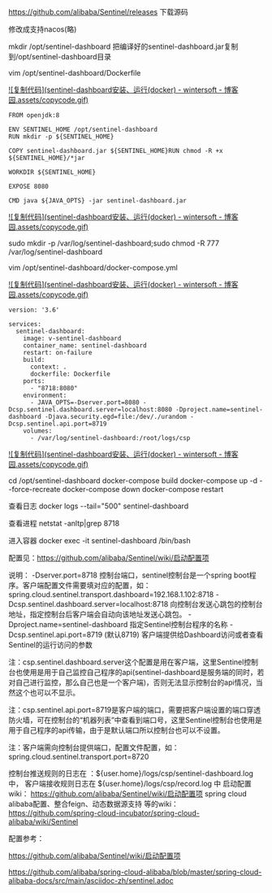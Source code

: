 https://github.com/alibaba/Sentinel/releases 下载源码

修改成支持nacos(略)

mkdir /opt/sentinel-dashboard
把编译好的sentinel-dashboard.jar复制到/opt/sentinel-dashboard目录


vim /opt/sentinel-dashboard/Dockerfile

[![复制代码](sentinel-dashboard安装、运行(docker) - wintersoft - 博客园.assets/copycode.gif)](javascript:void(0);)

```
FROM openjdk:8

ENV SENTINEL_HOME /opt/sentinel-dashboard
RUN mkdir -p ${SENTINEL_HOME}

COPY sentinel-dashboard.jar ${SENTINEL_HOME}RUN chmod -R +x ${SENTINEL_HOME}/*jar

WORKDIR ${SENTINEL_HOME}

EXPOSE 8080

CMD java ${JAVA_OPTS} -jar sentinel-dashboard.jar
```

[![复制代码](sentinel-dashboard安装、运行(docker) - wintersoft - 博客园.assets/copycode.gif)](javascript:void(0);)

 

sudo mkdir -p /var/log/sentinel-dashboard;sudo chmod -R 777 /var/log/sentinel-dashboard

 

vim /opt/sentinel-dashboard/docker-compose.yml

[![复制代码](sentinel-dashboard安装、运行(docker) - wintersoft - 博客园.assets/copycode.gif)](javascript:void(0);)

```
version: '3.6'

services:
  sentinel-dashboard:
    image: v-sentinel-dashboard
    container_name: sentinel-dashboard
    restart: on-failure
    build: 
      context: .
      dockerfile: Dockerfile
    ports:
      - "8718:8080"
    environment:
      - JAVA_OPTS=-Dserver.port=8080 -Dcsp.sentinel.dashboard.server=localhost:8080 -Dproject.name=sentinel-dashboard -Djava.security.egd=file:/dev/./urandom -Dcsp.sentinel.api.port=8719
    volumes:
      - /var/log/sentinel-dashboard:/root/logs/csp
```

[![复制代码](sentinel-dashboard安装、运行(docker) - wintersoft - 博客园.assets/copycode.gif)](javascript:void(0);)

 

cd /opt/sentinel-dashboard
docker-compose build
docker-compose up -d --force-recreate
docker-compose down
docker-compose restart

 

查看日志
docker logs --tail="500" sentinel-dashboard

查看进程
netstat -anltp|grep 8718

进入容器
docker exec -it sentinel-dashboard /bin/bash

 

配置见：https://github.com/alibaba/Sentinel/wiki/启动配置项

说明：
-Dserver.port=8718 控制台端口，sentinel控制台是一个spring boot程序。客户端配置文件需要填对应的配置，如：spring.cloud.sentinel.transport.dashboard=192.168.1.102:8718
-Dcsp.sentinel.dashboard.server=localhost:8718 向控制台发送心跳包的控制台地址，指定控制台后客户端会自动向该地址发送心跳包。
-Dproject.name=sentinel-dashboard 指定Sentinel控制台程序的名称
-Dcsp.sentinel.api.port=8719 (默认8719) 客户端提供给Dashboard访问或者查看Sentinel的运行访问的参数

注：csp.sentinel.dashboard.server这个配置是用在客户端，这里Sentinel控制台也使用是用于自己监控自己程序的api(sentinel-dashboard是服务端的同时，若对自己进行监控，那么自己也是一个客户端)，否则无法显示控制台的api情况，当然这个也可以不显示。

注：csp.sentinel.api.port=8719是客户端的端口，需要把客户端设置的端口穿透防火墙，可在控制台的“机器列表”中查看到端口号，这里Sentinel控制台也使用是用于自己程序的api传输，由于是默认端口所以控制台也可以不设置。

注：客户端需向控制台提供端口，配置文件配置，如：spring.cloud.sentinel.transport.port=8720

控制台推送规则的日志在 ：${user.home}/logs/csp/sentinel-dashboard.log 中，
客户端接收规则日志在 ${user.home}/logs/csp/record.log 中
启动配置wiki： https://github.com/alibaba/Sentinel/wiki/启动配置项
spring cloud alibaba配置、整合feign、动态数据源支持 等的wiki：https://github.com/spring-cloud-incubator/spring-cloud-alibaba/wiki/Sentinel

 

配置参考：

https://github.com/alibaba/Sentinel/wiki/启动配置项

https://github.com/alibaba/spring-cloud-alibaba/blob/master/spring-cloud-alibaba-docs/src/main/asciidoc-zh/sentinel.adoc